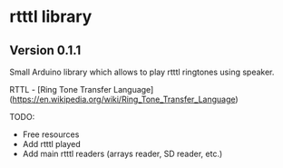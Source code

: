 # rtttl library

Version 0.1.1
------------------------

Small Arduino library which allows to play rtttl ringtones using speaker.

RTTL - [Ring Tone Transfer Language] (https://en.wikipedia.org/wiki/Ring_Tone_Transfer_Language)

TODO:
* Free resources
* Add rtttl played
* Add main rtttl readers (arrays reader, SD reader, etc.)

